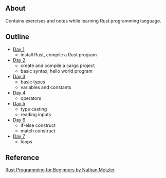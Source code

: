 ## About
Contains exercises and notes while learning Rust programming language.

## Outline
- [Day 1](day_01/day_01.md)
    - install Rust, compile a Rust program
- [Day 2](day_02/day_02.md)
    - create and compile a cargo project
    - basic syntax, hello world program
- [Day 3](day_03/day_03.md)
    - basic types
    - variables and constants
- [Day 4](day_04/day_04.md)
    - operators
- [Day 5](day_05/day_05.md)
    - type casting
    - reading inputs
- [Day 6](day_06/day_06.md)
    - if-else construct
    - match construct
- [Day 7](day_07/day_07.md)
    - loops



## Reference
[Rust Programming for Beginners by Nathan Metzler](https://www.goodreads.com/book/show/58530378-rust-programming-for-beginners)